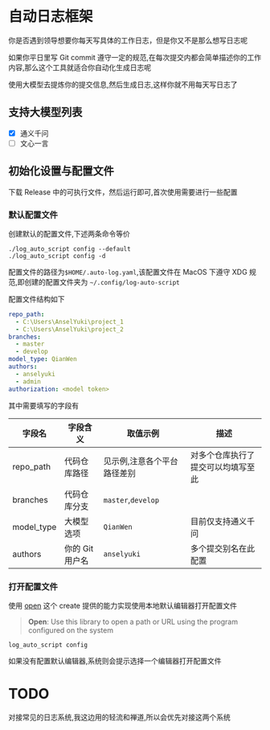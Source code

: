 # 自动日志框架

你是否遇到领导想要你每天写具体的工作日志，但是你又不是那么想写日志呢

如果你平日里写 Git commit 遵守一定的规范,在每次提交内都会简单描述你的工作内容,那么这个工具就适合你自动化生成日志呢

使用大模型去提炼你的提交信息,然后生成日志,这样你就不用每天写日志了

## 支持大模型列表

- [x] 通义千问
- [ ] 文心一言

## 初始化设置与配置文件

下载 Release 中的可执行文件，然后运行即可,首次使用需要进行一些配置

### 默认配置文件

创建默认的配置文件,下述两条命令等价

```shell
./log_auto_script config --default
./log_auto_script config -d
```

配置文件的路径为`$HOME/.auto-log.yaml`,该配置文件在 MacOS 下遵守 XDG 规范,即创建的配置文件夹为
`~/.config/log-auto-script`

配置文件结构如下

```yaml
repo_path:
  - C:\Users\AnselYuki\project_1
  - C:\Users\AnselYuki\project_2
branches:
  - master
  - develop
model_type: QianWen
authors:
  - anselyuki
  - admin
authorization: <model token>
```

其中需要填写的字段有

| 字段名        | 字段含义       | 取值示例               | 描述                |
|------------|------------|--------------------|-------------------|
| repo_path  | 代码仓库路径     | 见示例,注意各个平台路径差别     | 对多个仓库执行了提交可以均填写至此 |
| branches   | 代码仓库分支     | `master`,`develop` |                   |
| model_type | 大模型选项      | `QianWen`          | 目前仅支持通义千问         |
| authors    | 你的 Git 用户名 | `anselyuki`        | 多个提交别名在此配置        |

### 打开配置文件

使用 [open](https://docs.rs/open/2.1.3/open) 这个 create 提供的能力实现使用本地默认编辑器打开配置文件

> **Open**: Use this library to open a path or URL using the program configured on the system

```shell
log_auto_script config
```

如果没有配置默认编辑器,系统则会提示选择一个编辑器打开配置文件

# TODO

对接常见的日志系统,我这边用的轻流和禅道,所以会优先对接这两个系统